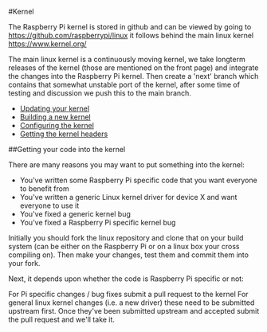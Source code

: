 #Kernel

The Raspberry Pi kernel is stored in github and can be viewed by going to https://github.com/raspberrypi/linux it follows behind the main linux kernel https://www.kernel.org/

The main linux kernel is a continuously moving kernel, we take longterm releases of the kernel (those are mentioned on the front page) and integrate the changes into the Raspberry Pi kernel. Then create a 'next' branch which contains that somewhat unstable port of the kernel, after some time of testing and discussion we push this to the main branch.

* [Updating your kernel](updating.md)
* [Building a new kernel](building.md)
* [Configuring the kernel](configuring.md)
* [Getting the kernel headers](headers.md)

##Getting your code into the kernel

There are many reasons you may want to put something into the kernel:

* You've written some Raspberry Pi specific code that you want everyone to benefit from
* You've written a generic Linux kernel driver for device X and want everyone to use it
* You've fixed a generic kernel bug
* You've fixed a Raspberry Pi specific kernel bug

Initially you should fork the linux repository and clone that on your build system (can be either on the Raspberry Pi or on a linux box your cross compiling on).  Then make your changes, test them and commit them into your fork.

Next, it depends upon whether the code is Raspberry Pi specific or not:

For Pi specific changes / bug fixes submit a pull request to the kernel
For general linux kernel changes (i.e. a new driver) these need to be submitted upstream first.  Once they've been submitted upstream and accepted submit the pull request and we'll take it.
